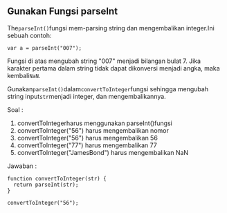 ## Gunakan Fungsi parseInt

The`parseInt()`fungsi mem-parsing string dan mengembalikan integer.Ini sebuah contoh:

`var a = parseInt("007");`

Fungsi di atas mengubah string "007" menjadi bilangan bulat 7. Jika karakter pertama dalam string tidak dapat dikonversi menjadi angka, maka kembali`NaN`.



Gunakan`parseInt()`dalam`convertToInteger`fungsi sehingga mengubah string input`str`menjadi integer, dan mengembalikannya.



Soal :

1. convertToIntegerharus menggunakan parseInt\(\)fungsi
2. convertToInteger\("56"\) harus mengembalikan nomor
3. convertToInteger\("56"\) harus mengembalikan 56
4. convertToInteger\("77"\) harus mengembalikan 77
5. convertToInteger\("JamesBond"\) harus mengembalikan NaN

Jawaban :

```
function convertToInteger(str) {
  return parseInt(str);
}

convertToInteger("56");
```



